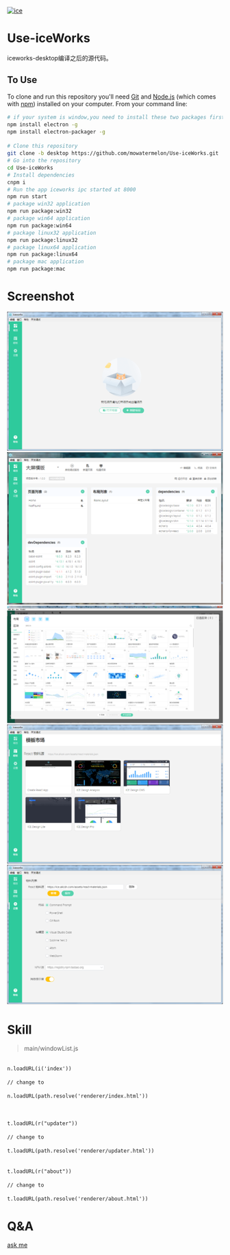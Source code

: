 [![ice](https://img.shields.io/badge/developing%20with-ICE-2077ff.svg)](https://github.com/alibaba/ice)

# Use-iceWorks

iceworks-desktop编译之后的源代码。

## To Use

To clone and run this repository you'll need [Git](https://git-scm.com) and [Node.js](https://nodejs.org/en/download/) (which comes with [npm](http://npmjs.com)) installed on your computer. From your command line:

```bash
# if your system is window,you need to install these two packages first
npm install electron -g
npm install electron-packager -g

# Clone this repository
git clone -b desktop https://github.com/mowatermelon/Use-iceWorks.git
# Go into the repository
cd Use-iceWorks
# Install dependencies
cnpm i
# Run the app iceworks ipc started at 8000
npm run start
# package win32 application
npm run package:win32
# package win64 application
npm run package:win64
# package linux32 application
npm run package:linux32
# package linux64 application
npm run package:linux64
# package mac application
npm run package:mac
```

# Screenshot

![project](screenshots/project.png)
![project_1](screenshots/project_1.png)
![project_2](screenshots/project_2.png)
![template](screenshots/template.png)
![setting](screenshots/setting.png)

# Skill

> main/windowList.js

```

n.loadURL(i('index'))

// change to

n.loadURL(path.resolve('renderer/index.html'))



t.loadURL(r("updater"))

// change to

t.loadURL(path.resolve('renderer/updater.html'))


t.loadURL(r("about"))

// change to 

t.loadURL(path.resolve('renderer/about.html'))

```

# Q&A

[ask me](https://github.com/mowatermelon/Use-iceWorks/issues/new?labels=iceworks)
